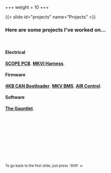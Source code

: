 +++
weight = 10
+++

{{< slide id="projects" name="Projects" >}}

### Here are some projects I've worked on...

<br />

#### Electrical

[**SCOPE PCB**](#scope-pcb).
[**MKVI Harness**](#harness).

#### Firmware

[**4KB CAN Bootloader**](#can-bootloader).
[**MKV BMS**](#bms).
[**AIR Control**](#air-control).

#### Software

[**The Gauntlet**](#gauntlet).

<div style="font-size: .8em; margin-top: 15em">
To go back to the first slide, just press `Shift` ←
</div>
